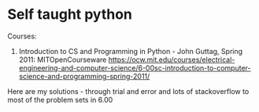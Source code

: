 # Self taught python

Courses:
1. Introduction to CS and Programming in Python - John Guttag, Spring 2011: MITOpenCourseware
https://ocw.mit.edu/courses/electrical-engineering-and-computer-science/6-00sc-introduction-to-computer-science-and-programming-spring-2011/

Here are my solutions - through trial and error and lots of stackoverflow to most of the problem sets in 6.00
 

